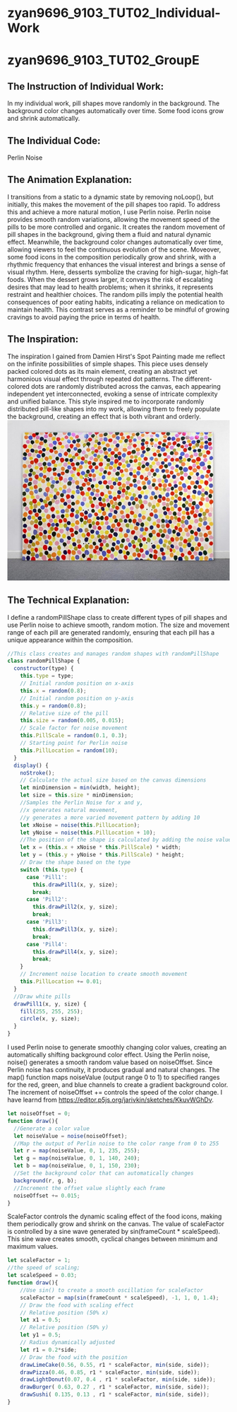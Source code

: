 # zyan9696_9103_TUT02_Individual-Work

# zyan9696_9103_TUT02_GroupE

## The Instruction of Individual Work:
In my individual work, pill shapes move randomly in the background. The background color changes automatically over time. Some food icons grow and shrink automatically.

## The Individual Code: 
Perlin Noise

## The Animation Explanation:
I transitions from a static to a dynamic state by removing noLoop(), but initially, this makes the movement of the pill shapes too rapid. To address this and achieve a more natural motion, I use Perlin noise. Perlin noise provides smooth random variations, allowing the movement speed of the pills to be more controlled and organic. It creates the random movement of pill shapes in the background, giving them a fluid and natural dynamic effect. Meanwhile, the background color changes automatically over time, allowing viewers to feel the continuous evolution of the scene. Moveover, some food icons in the composition periodically grow and shrink, with a rhythmic frequency that enhances the visual interest and brings a sense of visual rhythm. Here, desserts symbolize the craving for high-sugar, high-fat foods. When the dessert grows larger, it conveys the risk of escalating desires that may lead to health problems; when it shrinks, it represents restraint and healthier choices. The random pills imply the potential health consequences of poor eating habits, indicating a reliance on medication to maintain health. This contrast serves as a reminder to be mindful of growing cravings to avoid paying the price in terms of health.

## The Inspiration:
The inspiration I gained from Damien Hirst's Spot Painting made me reflect on the infinite possibilities of simple shapes. This piece uses densely packed colored dots as its main element, creating an abstract yet harmonious visual effect through repeated dot patterns. The different-colored dots are randomly distributed across the canvas, each appearing independent yet interconnected, evoking a sense of intricate complexity and unified balance. This style inspired me to incorporate randomly distributed pill-like shapes into my work, allowing them to freely populate the background, creating an effect that is both vibrant and orderly.
![Spot Painting](https://github.com/zyan9696/zyan9696_9103_TUT02_Individual-Work/blob/8f12842bb39e6fd3ad22837e295c1cbda2f0b1f8/Image/Spot%20painting.jpg)

## The Technical Explanation:
I define a randomPillShape class to create different types of pill shapes and use Perlin noise to achieve smooth, random motion. The size and movement range of each pill are generated randomly, ensuring that each pill has a unique appearance within the composition.
```javascript
//This class creates and manages random shapes with randomPillShape
class randomPillShape {
  constructor(type) {
    this.type = type;
    // Initial random position on x-axis
    this.x = random(0.8);
    // Initial random position on y-axis
    this.y = random(0.8); 
    // Relative size of the pill
    this.size = random(0.005, 0.015);
    // Scale factor for noise movement
    this.PillScale = random(0.1, 0.3);
    // Starting point for Perlin noise
    this.PillLocation = random(10);
  }
  display() {
    noStroke();
    // Calculate the actual size based on the canvas dimensions
    let minDimension = min(width, height);
    let size = this.size * minDimension;
    //Samples the Perlin Noise for x and y,
    //x generates natural movement,
    //y generates a more varied movement pattern by adding 10
    let xNoise = noise(this.PillLocation);
    let yNoise = noise(this.PillLocation + 10);
    //The position of the shape is calculated by adding the noise values to its initial position
    let x = (this.x + xNoise * this.PillScale) * width;
    let y = (this.y + yNoise * this.PillScale) * height;
    // Draw the shape based on the type
    switch (this.type) {
      case 'Pill1':
        this.drawPill1(x, y, size);
        break;
      case 'Pill2':
        this.drawPill2(x, y, size);
        break;
      case 'Pill3':
        this.drawPill3(x, y, size);
        break;
      case 'Pill4':
        this.drawPill4(x, y, size);
        break;
    }
    // Increment noise location to create smooth movement
    this.PillLocation += 0.01;
  }
  //Draw white pills
  drawPill1(x, y, size) {
    fill(255, 255, 255);
    circle(x, y, size);
  } 
}
```
I used Perlin noise to generate smoothly changing color values, creating an automatically shifting background color effect. Using the Perlin noise, noise() generates a smooth random value based on noiseOffset. Since Perlin noise has continuity, it produces gradual and natural changes. The map() function maps noiseValue (output range 0 to 1) to specified ranges for the red, green, and blue channels to create a gradient background color. The increment of noiseOffset += controls the speed of the color change. I have learnd from https://editor.p5js.org/jarivkin/sketches/KkuvWGhDv.
```javascript
let noiseOffset = 0;
function draw(){
  //Generate a color value
  let noiseValue = noise(noiseOffset);
  //Map the output of Perlin noise to the color range from 0 to 255
  let r = map(noiseValue, 0, 1, 235, 255);
  let g = map(noiseValue, 0, 1, 140, 240);
  let b = map(noiseValue, 0, 1, 150, 230);
  //Set the background color that can automatically changes
  background(r, g, b);
  //Increment the offset value slightly each frame
  noiseOffset += 0.015;
}
```
ScaleFactor controls the dynamic scaling effect of the food icons, making them periodically grow and shrink on the canvas. The value of scaleFactor is controlled by a sine wave generated by sin(frameCount * scaleSpeed). This sine wave creates smooth, cyclical changes between minimum and maximum values.
```javascript
let scaleFactor = 1;
//the speed of scaling;
let scaleSpeed = 0.03;
function draw(){
    //Use sin() to create a smooth oscillation for scaleFactor
    scaleFactor = map(sin(frameCount * scaleSpeed), -1, 1, 0, 1.4);
    // Draw the food with scaling effect
    // Relative position (50% x)
    let x1 = 0.5; 
    // Relative position (50% y)
    let y1 = 0.5; 
    // Radius dynamically adjusted
    let r1 = 0.2*side; 
    // Draw the food with the position
    drawLimeCake(0.56, 0.55, r1 * scaleFactor, min(side, side));
    drawPizza(0.46, 0.85, r1 * scaleFactor, min(side, side));
    drawLightDonut(0.07, 0.4 , r1 * scaleFactor, min(side, side));
    drawBurger( 0.63, 0.27 , r1 * scaleFactor, min(side, side));
    drawSushi( 0.135, 0.13 , r1 * scaleFactor, min(side, side));
}
```